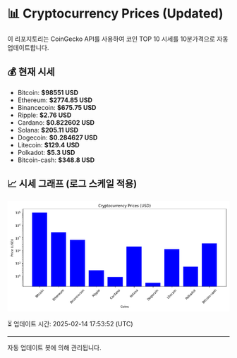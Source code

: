 
# 📊 Cryptocurrency Prices (Updated)

이 리포지토리는 CoinGecko API를 사용하여 코인 TOP 10 시세를 10분가격으로 자동 업데이트합니다.

## 💰 현재 시세
- Bitcoin: **$98551 USD**
- Ethereum: **$2774.85 USD**
- Binancecoin: **$675.75 USD**
- Ripple: **$2.76 USD**
- Cardano: **$0.822602 USD**
- Solana: **$205.11 USD**
- Dogecoin: **$0.284627 USD**
- Litecoin: **$129.4 USD**
- Polkadot: **$5.3 USD**
- Bitcoin-cash: **$348.8 USD**

## 📈 시세 그래프 (로그 스케일 적용)
![Crypto Prices](crypto_prices.png)

⏳ 업데이트 시간: 2025-02-14 17:53:52 (UTC)

---
자동 업데이트 봇에 의해 관리됩니다.

